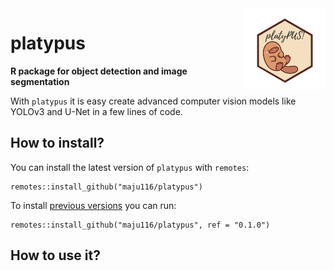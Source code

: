 
<img src="man/figures/hexsticker_platypus.png" align="right" alt="" width="130" />

platypus
========

**R package for object detection and image segmentation**

With `platypus` it is easy create advanced computer vision models like
YOLOv3 and U-Net in a few lines of code.

How to install?
---------------

You can install the latest version of `platypus` with `remotes`:

    remotes::install_github("maju116/platypus")

To install [previous versions]() you can run:

    remotes::install_github("maju116/platypus", ref = "0.1.0")

How to use it?
--------------
